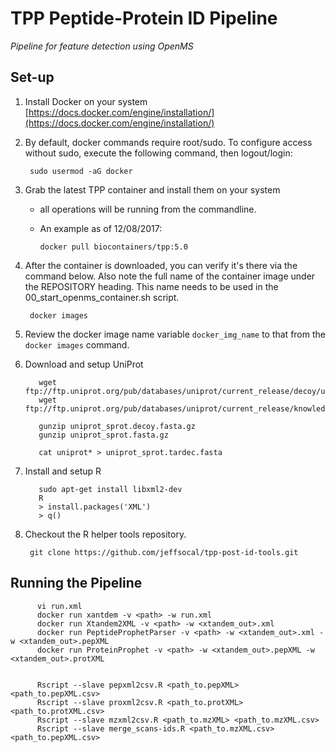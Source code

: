 # TPP Peptide-Protein ID Pipeline

*Pipeline for feature detection using OpenMS*

## Set-up

1. Install Docker on your system
        [https://docs.docker.com/engine/installation/](https://docs.docker.com/engine/installation/)

2. By default, docker commands require root/sudo.  To configure access without sudo, execute the following command, then logout/login:

        sudo usermod -aG docker

3. Grab the latest TPP container and install them on your system    
    - all operations will be running from the commandline.  
    - An example as of 12/08/2017:

          docker pull biocontainers/tpp:5.0


4. After the container is downloaded, you can verify it's there via the command below.  Also note the full name of the container image under the REPOSITORY heading.  This name needs to be used in the 00_start_openms_container.sh script.

        docker images

5. Review the docker image name variable ```docker_img_name``` to that from the ```docker images``` command.


6. Download and setup UniProt

          wget ftp://ftp.uniprot.org/pub/databases/uniprot/current_release/decoy/uniprot_sprot.decoy.fasta.gz
          wget ftp://ftp.uniprot.org/pub/databases/uniprot/current_release/knowledgebase/complete/uniprot_sprot.fasta.gz

          gunzip uniprot_sprot.decoy.fasta.gz
          gunzip uniprot_sprot.fasta.gz

          cat uniprot* > uniprot_sprot.tardec.fasta

 
7. Install and setup R

          sudo apt-get install libxml2-dev  
          R
          > install.packages('XML')
          > q()

8. Checkout the R helper tools repository.

        git clone https://github.com/jeffsocal/tpp-post-id-tools.git


## Running the Pipeline

          vi run.xml
          docker run xantdem -v <path> -w run.xml 
          docker run Xtandem2XML -v <path> -w <xtandem_out>.xml 
          docker run PeptideProphetParser -v <path> -w <xtandem_out>.xml -w <xtandem_out>.pepXML
          docker run ProteinProphet -v <path> -w <xtandem_out>.pepXML -w <xtandem_out>.protXML


          Rscript --slave pepxml2csv.R <path_to.pepXML> <path_to.pepXML.csv>
          Rscript --slave proxml2csv.R <path_to.protXML> <path_to.protXML.csv>
          Rscript --slave mzxml2csv.R <path_to.mzXML> <path_to.mzXML.csv>
          Rscript --slave merge_scans-ids.R <path_to.mzXML.csv> <path_to.pepXML.csv>

